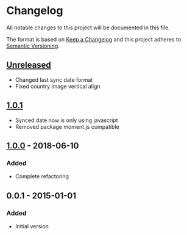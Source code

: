 # Changelog
All notable changes to this project will be documented in this file.

The format is based on [Keep a Changelog](http://keepachangelog.com/en/1.0.0/)
and this project adheres to [Semantic Versioning](http://semver.org/spec/v2.0.0.html).

## [Unreleased]
- Changed last sync date format
- Fixed country image vertical align

## [1.0.1]
- Synced date now is only using javascript
- Removed package moment.js compatible

## [1.0.0] - 2018-06-10
### Added
- Complete refactoring

## 0.0.1 - 2015-01-01
### Added
- Initial version

[Unreleased]: https://github.com/Webysther/packagist-mirror/compare/1.0.1...HEAD
[1.0.1]:  https://github.com/Webysther/packagist-mirror/compare/1.0.0...1.0.1
[1.0.0]:  https://github.com/Webysther/packagist-mirror/compare/0.0.1...1.0.0

